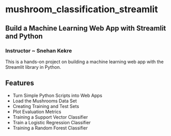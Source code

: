 # mushroom_classification_streamlit
## Build a Machine Learning Web App with Streamlit and Python
### Instructor ~ Snehan Kekre

This is a hands-on project on building a machine learning web app with the Streamlit library in Python.

## Features
- Turn Simple Python Scripts into Web Apps
- Load the Mushrooms Data Set
- Creating Training and Test Sets
- Plot Evaluation Metrics
- Training a Support Vector Classifier
- Train a Logistic Regression Classifier
- Training a Random Forest Classifier
